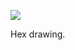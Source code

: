 ![](https://db-feed.s3.amazonaws.com/legacy/Screen_Shot_2019_09_21_at_5_27_13_PM-1569101260078.png)

Hex drawing.
